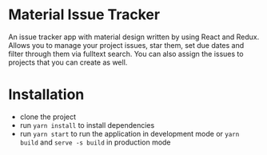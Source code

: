 # Material Issue Tracker

An issue tracker app with material design written by using React and Redux. Allows you to manage your project issues, star them, set due dates and filter through them via fulltext search. You can also assign the issues to projects that you can create as well.

# Installation

- clone the project
- run ```yarn install``` to install dependencies
- run ```yarn start``` to run the application in development mode or ```yarn build``` and ```serve -s build``` in production mode
